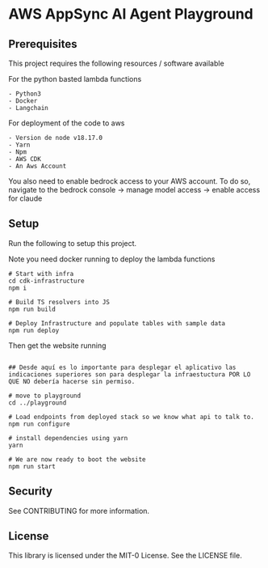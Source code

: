 # AWS AppSync AI Agent Playground

## Prerequisites

This project requires the following resources / software available

For the python basted lambda functions

    - Python3
    - Docker
    - Langchain

For deployment of the code to aws

    - Version de node v18.17.0
    - Yarn
    - Npm
    - AWS CDK
    - An Aws Account

You also need to enable bedrock access to your AWS account.
To do so, navigate to the bedrock console -> manage model access -> enable access for claude

## Setup

Run the following to setup this project.

Note you need docker running to deploy the lambda functions

```
# Start with infra
cd cdk-infrastructure
npm i

# Build TS resolvers into JS
npm run build

# Deploy Infrastructure and populate tables with sample data
npm run deploy
```

Then get the website running

```

## Desde aquí es lo importante para desplegar el aplicativo las indicaciones superiores son para desplegar la infraestuctura POR LO QUE NO debería hacerse sin permiso.

# move to playground
cd ../playground

# Load endpoints from deployed stack so we know what api to talk to.
npm run configure

# install dependencies using yarn
yarn

# We are now ready to boot the website
npm run start
```

## Security

See CONTRIBUTING for more information.

## License

This library is licensed under the MIT-0 License. See the LICENSE file.
